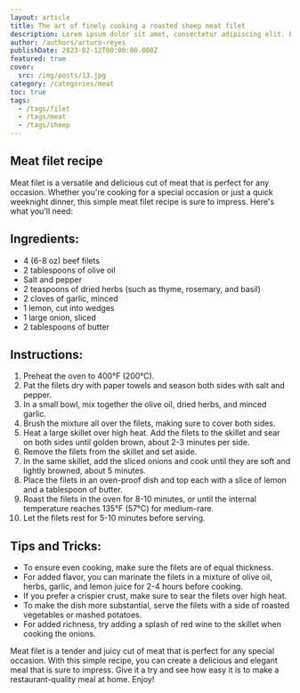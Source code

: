 ```yaml
---
layout: article
title: The art of finely cooking a roasted sheep meat filet
description: Lorem ipsum dolor sit amet, consectetur adipiscing elit. Et nemo nimium beatus est; Idemne, quod iucunde? Duo Reges constructio interrete. At iamdecimum annum in spelunca iacet.
author: /authors/arturo-reyes
publishDate: 2023-02-12T00:00:00.000Z
featured: true
cover:
  src: /img/posts/13.jpg
category: /categories/meat
toc: true
tags:
  - /tags/filet
  - /tags/meat
  - /tags/sheep
---
```


## Meat filet recipe

Meat filet is a versatile and delicious cut of meat that is perfect for any occasion. Whether you're cooking for a special occasion or just a quick weeknight dinner, this simple meat filet recipe is sure to impress. Here's what you'll need:

## Ingredients:

* 4 (6-8 oz) beef filets
* 2 tablespoons of olive oil
* Salt and pepper
* 2 teaspoons of dried herbs (such as thyme, rosemary, and basil)
* 2 cloves of garlic, minced
* 1 lemon, cut into wedges
* 1 large onion, sliced
* 2 tablespoons of butter

## Instructions:

1. Preheat the oven to 400°F (200°C).
2. Pat the filets dry with paper towels and season both sides with salt and pepper.
3. In a small bowl, mix together the olive oil, dried herbs, and minced garlic.
4. Brush the mixture all over the filets, making sure to cover both sides.
5. Heat a large skillet over high heat. Add the filets to the skillet and sear on both sides until golden brown, about 2-3 minutes per side.
6. Remove the filets from the skillet and set aside.
7. In the same skillet, add the sliced onions and cook until they are soft and lightly browned, about 5 minutes.
8. Place the filets in an oven-proof dish and top each with a slice of lemon and a tablespoon of butter.
9. Roast the filets in the oven for 8-10 minutes, or until the internal temperature reaches 135°F (57°C) for medium-rare.
10. Let the filets rest for 5-10 minutes before serving.

## Tips and Tricks:

* To ensure even cooking, make sure the filets are of equal thickness.
* For added flavor, you can marinate the filets in a mixture of olive oil, herbs, garlic, and lemon juice for 2-4 hours before cooking.
* If you prefer a crispier crust, make sure to sear the filets over high heat.
* To make the dish more substantial, serve the filets with a side of roasted vegetables or mashed potatoes.
* For added richness, try adding a splash of red wine to the skillet when cooking the onions.

Meat filet is a tender and juicy cut of meat that is perfect for any special occasion. With this simple recipe, you can create a delicious and elegant meal that is sure to impress. Give it a try and see how easy it is to make a restaurant-quality meal at home. Enjoy!